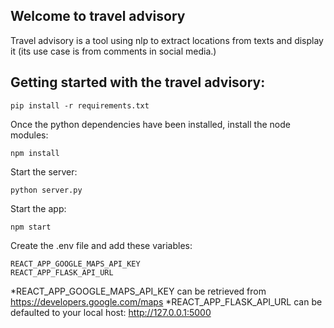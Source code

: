 ## Welcome to travel advisory
Travel advisory is a tool using nlp to extract locations from texts and display it (its use case is from comments in social media.)

## Getting started with the travel advisory:

```
pip install -r requirements.txt
```

Once the python dependencies have been installed, install the node modules:
```
npm install
```

Start the server:
```
python server.py
```

Start the app:
```
npm start
```

Create the .env file and add these variables:
```
REACT_APP_GOOGLE_MAPS_API_KEY
REACT_APP_FLASK_API_URL
```
*REACT_APP_GOOGLE_MAPS_API_KEY can be retrieved from https://developers.google.com/maps
*REACT_APP_FLASK_API_URL can be defaulted to your local host: http://127.0.0.1:5000
